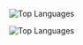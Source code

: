 <!-- Dark theme -->
![Top Languages](https://github-readme-stats.vercel.app/api/top-langs/?username=mohamedaatid&layout=compact&theme=dark)

<!-- Hide HTML/CSS to focus on programming languages -->
![Top Languages](https://github-readme-stats.vercel.app/api/top-langs/?username=mohamedaatid&layout=compact&hide=html,css)
